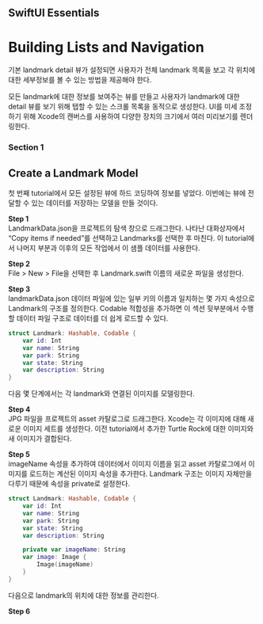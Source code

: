 ## SwiftUI Essentials
# Building Lists and Navigation

기본 landmark detail 뷰가 설정되면 사용자가 전체 landmark 목록을 보고 각 위치에 대한 세부정보를 볼 수 있는 방법을 제공해야 한다.

모든 landmark에 대한 정보를 보여주는 뷰를 만들고 사용자가 landmark에 대한 detail 뷰를 보기 위해 탭할 수 있는 스크롤 목록을 동적으로 생성한다.
UI를 미세 조정하기 위해 Xcode의 캔버스를 사용하여 다양한 장치의 크기에서 여러 미리보기를 렌더링한다.

### Section 1
## Create a Landmark Model
첫 번째 tutorial에서 모든 설정된 뷰에 하드 코딩하여 정보를 넣었다.
이번에는 뷰에 전달할 수 있는 데이터를 저장하는 모델을 만들 것이다.

**Step 1** <br>
LandmarkData.json을 프로젝트의 탐색 창으로 드래그한다.
나타난 대화상자에서 “Copy items if needed”를 선택하고 Landmarks를 선택한 후 마친다.
이 tutorial에서 나머지 부분과 이후의 모든 작업에서 이 샘플 데이터를 사용한다.

**Step 2** <br>
File > New > File을 선택한 후 Landmark.swift 이름의 새로운 파일을 생성한다.

**Step 3** <br>
landmarkData.json 데이터 파일에 있는 일부 키의 이름과 일치하는 몇 가지 속성으로 Landmark의 구조를 정의한다.
Codable 적합성을 추가하면 이 섹션 뒷부분에서 수행할 데이터 파일 구조로 데이터를 더 쉽게 로드할 수 있다.

```swift
struct Landmark: Hashable, Codable {
    var id: Int
    var name: String
    var park: String
    var state: String
    var description: String
}
```

다음 몇 단계에서는 각 landmark와 연결된 이미지를 모델링한다.

**Step 4** <br>
JPG 파일을 프로젝트의 asset 카탈로그로 드래그한다.
Xcode는 각 이미지에 대해 새로운 이미지 세트를 생성한다.
이전 tutorial에서 추가한 Turtle Rock에 대한 이미지와 새 이미지가 결합된다.

**Step 5** <br>
imageName 속성을 추가하여 데이터에서 이미지 이름을 읽고 asset 카탈로그에서 이미지를 로드하는 계산된 이미지 속성을 추가한다.
Landmark 구조는 이미지 자체만을 다루기 때문에 속성을 private로 설정한다.

```swift
struct Landmark: Hashable, Codable {
    var id: Int
    var name: String
    var park: String
    var state: String
    var description: String

    private var imageName: String
    var image: Image {
        Image(imageName)
    }
}
```

다음으로 landmark의 위치에 대한 정보를 관리한다.

**Step 6** <br>